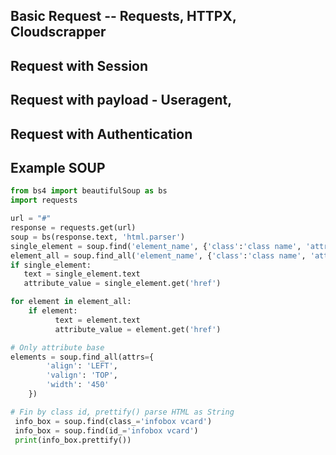 ## Basic Request -- Requests, HTTPX, Cloudscrapper

## Request with Session

## Request with payload - Useragent, 

## Request with Authentication 

## Example SOUP

```py
from bs4 import beautifulSoup as bs
import requests

url = "#"
response = requests.get(url)
soup = bs(response.text, 'html.parser')
single_element = soup.find('element_name', {'class':'class name', 'attribute name':'value'})
element_all = soup.find_all('element_name', {'class':'class name', 'attribute name':'value'})
if single_element:
   text = single_element.text
   attribute_value = single_element.get('href')

for element in element_all:
    if element:
          text = element.text
          attribute_value = element.get('href')

# Only attribute base
elements = soup.find_all(attrs={
        'align': 'LEFT', 
        'valign': 'TOP', 
        'width': '450'
    })

# Fin by class id, prettify() parse HTML as String
 info_box = soup.find(class_='infobox vcard')
 info_box = soup.find(id_='infobox vcard') 
 print(info_box.prettify())
```
